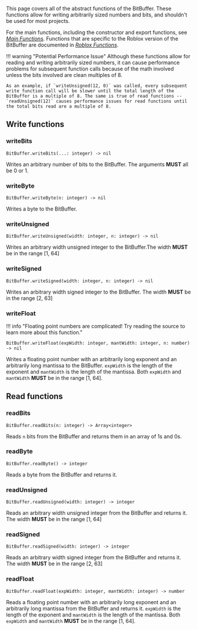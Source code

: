 This page covers all of the abstract functions of the BitBuffer. These functions allow for writing arbitrarily sized numbers and bits, and shouldn't be used for most projects.

For the main functions, including the constructor and export functions, see [*Main Functions*](api-main.md). Functions that are specific to the Roblox version of the BitBuffer are documented in [*Roblox Functions*](api-roblox.md).

!!! warning "Potential Performance Issue"
    Although these functions allow for reading and writing arbitrarily sized numbers, it can cause performance problems for subsequent function calls because of the math involved unless the bits involved are clean multiples of 8.

    As an example, if `writeUnsigned(12, 0)` was called, every subsequent write function call will be slower until the total length of the BitBuffer is a multiple of 8. The same is true of read functions -- `readUnsigned(12)` causes performance issues for read functions until the total bits read are a multiple of 8.

## Write functions

### writeBits

```
BitBuffer.writeBits(...: integer) -> nil
```
Writes an arbitrary number of bits to the BitBuffer. The arguments **MUST** all be 0 or 1.

### writeByte

```
BitBuffer.writeByte(n: integer) -> nil
```
Writes a byte to the BitBuffer.

### writeUnsigned

```
BitBuffer.writeUnsigned(width: integer, n: integer) -> nil
```
Writes an arbitrary width unsigned integer to the BitBuffer.The width **MUST** be in the range [1, 64]

### writeSigned

```
BitBuffer.writeSigned(width: integer, n: integer) -> nil
```
Writes an arbitrary width signed integer to the BitBuffer. The width **MUST** be in the range [2, 63]

### writeFloat

!!! info "Floating point numbers are complicated! Try reading the source to learn more about this function."

```
BitBuffer.writeFloat(expWidth: integer, mantWidth: integer, n: number) -> nil
```
Writes a floating point number with an arbitrarily long exponent and an arbitrarily long mantissa to the BitBuffer. `expWidth` is the length of the exponent and `mantWidth` is the length of the mantissa. Both `expWidth` and `mantWidth` **MUST** be in the range [1, 64].

## Read functions

### readBits

```
BitBuffer.readBits(n: integer) -> Array<integer>
```
Reads `n` bits from the BitBuffer and returns them in an array of 1s and 0s.

### readByte

```
BitBuffer.readByte() -> integer
```
Reads a byte from the BitBuffer and returns it.

### readUnsigned

```
BitBuffer.readUnsigned(width: integer) -> integer
```
Reads an arbitrary width unsigned integer from the BitBuffer and returns it. The width **MUST** be in the range [1, 64]

### readSigned

```
BitBuffer.readSigned(width: integer) -> integer
```
Reads an arbitrary width signed integer from the BitBuffer and returns it. The width **MUST** be in the range [2, 63]

### readFloat

```
BitBuffer.readFloat(expWidth: integer, mantWidth: integer) -> number
```
Reads a floating point number with an arbitrarily long exponent and an arbitrarily long mantissa from the BitBuffer and returns it. `expWidth` is the length of the exponent and `mantWidth` is the length of the mantissa. Both `expWidth` and `mantWidth` **MUST** be in the range [1, 64].
